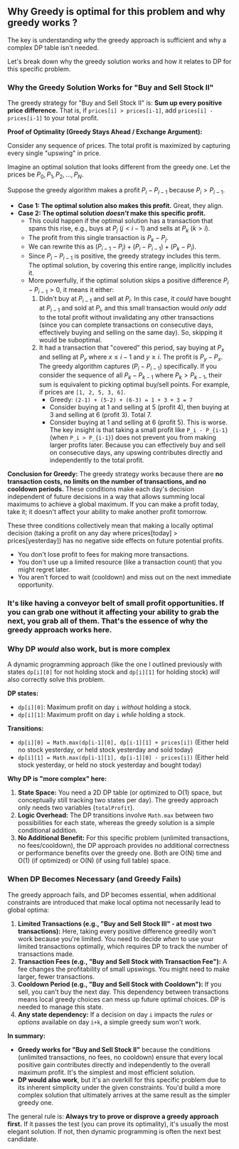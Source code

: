 ## Why Greedy is optimal for this problem and why greedy works ?

The key is understanding *why* the greedy approach is sufficient and why a complex DP table isn't needed.

Let's break down why the greedy solution works and how it relates to DP for this specific problem.

### Why the Greedy Solution Works for "Buy and Sell Stock II"

The greedy strategy for "Buy and Sell Stock II" is: **Sum up every positive price difference.** That is, if `prices[i] > prices[i-1]`, add `prices[i] - prices[i-1]` to your total profit.

**Proof of Optimality (Greedy Stays Ahead / Exchange Argument):**

Consider any sequence of prices. The total profit is maximized by capturing every single "upswing" in price.

Imagine an optimal solution that looks different from the greedy one.
Let the prices be $P_0, P_1, P_2, \ldots, P_N$.

Suppose the greedy algorithm makes a profit $P_i - P_{i-1}$ because $P_i > P_{i-1}$.
* **Case 1: The optimal solution also makes this profit.** Great, they align.
* **Case 2: The optimal solution *doesn't* make this specific profit.**
    * This could happen if the optimal solution has a transaction that spans this rise, e.g., buys at $P_j$ ($j < i-1$) and sells at $P_k$ ($k > i$).
    * The profit from this single transaction is $P_k - P_j$.
    * We can rewrite this as $(P_{i-1} - P_j) + (P_i - P_{i-1}) + (P_k - P_i)$.
    * Since $P_i - P_{i-1}$ is positive, the greedy strategy includes this term. The optimal solution, by covering this entire range, implicitly includes it.
    * More powerfully, if the optimal solution skips a positive difference $P_i - P_{i-1} > 0$, it means it either:
        1.  Didn't buy at $P_{i-1}$ and sell at $P_i$. In this case, it *could* have bought at $P_{i-1}$ and sold at $P_i$, and this small transaction would *only add* to the total profit without invalidating any other transactions (since you can complete transactions on consecutive days, effectively buying and selling on the same day). So, skipping it would be suboptimal.
        2.  It had a transaction that "covered" this period, say buying at $P_x$ and selling at $P_y$ where $x \le i-1$ and $y \ge i$. The profit is $P_y - P_x$. The greedy algorithm captures $(P_i - P_{i-1})$ specifically. If you consider the sequence of all $P_k - P_{k-1}$ where $P_k > P_{k-1}$, their sum is equivalent to picking optimal buy/sell points.
            For example, if prices are `[1, 2, 5, 3, 6]`.
            * Greedy: `(2-1) + (5-2) + (6-3) = 1 + 3 + 3 = 7`
            * Consider buying at 1 and selling at 5 (profit 4), then buying at 3 and selling at 6 (profit 3). Total 7.
            * Consider buying at 1 and selling at 6 (profit 5). This is worse.
            The key insight is that taking a small profit like `P_i - P_{i-1}` (when `P_i > P_{i-1}`) does not prevent you from making larger profits later. Because you can effectively buy and sell on consecutive days, any upswing contributes directly and independently to the total profit.

**Conclusion for Greedy:**
The greedy strategy works because there are **no transaction costs, no limits on the number of transactions, and no cooldown periods.** These conditions make each day's decision independent of future decisions in a way that allows summing local maximums to achieve a global maximum. If you can make a profit today, take it; it doesn't affect your ability to make another profit tomorrow.<br>

These three conditions collectively mean that making a locally optimal decision (taking a profit on any day where prices[today] > prices[yesterday]) has no negative side effects on future potential profits.

- You don't lose profit to fees for making more transactions.
- You don't use up a limited resource (like a transaction count) that you might regret later.
- You aren't forced to wait (cooldown) and miss out on the next immediate opportunity.

### It's like having a conveyor belt of small profit opportunities. If you can grab one without it affecting your ability to grab the next, you grab all of them. That's the essence of why the greedy approach works here.

### Why DP *would* also work, but is more complex

A dynamic programming approach (like the one I outlined previously with states `dp[i][0]` for not holding stock and `dp[i][1]` for holding stock) *will* also correctly solve this problem.

**DP states:**
* `dp[i][0]`: Maximum profit on day `i` *without* holding a stock.
* `dp[i][1]`: Maximum profit on day `i` *while* holding a stock.

**Transitions:**
* `dp[i][0] = Math.max(dp[i-1][0], dp[i-1][1] + prices[i])` (Either held no stock yesterday, or held stock yesterday and sold today)
* `dp[i][1] = Math.max(dp[i-1][1], dp[i-1][0] - prices[i])` (Either held stock yesterday, or held no stock yesterday and bought today)

**Why DP is "more complex" here:**

1.  **State Space:** You need a 2D DP table (or optimized to O(1) space, but conceptually still tracking two states per day). The greedy approach only needs two variables (`totalProfit`).
2.  **Logic Overhead:** The DP transitions involve `Math.max` between two possibilities for each state, whereas the greedy solution is a simple conditional addition.
3.  **No Additional Benefit:** For this specific problem (unlimited transactions, no fees/cooldown), the DP approach provides no additional correctness or performance benefits over the greedy one. Both are O(N) time and O(1) (if optimized) or O(N) (if using full table) space.

### When DP Becomes Necessary (and Greedy Fails)

The greedy approach fails, and DP becomes essential, when additional constraints are introduced that make local optima not necessarily lead to global optima:

1.  **Limited Transactions (e.g., "Buy and Sell Stock III" - at most two transactions):** Here, taking every positive difference greedily won't work because you're limited. You need to decide *when* to use your limited transactions optimally, which requires DP to track the number of transactions made.
2.  **Transaction Fees (e.g., "Buy and Sell Stock with Transaction Fee"):** A fee changes the profitability of small upswings. You might need to make larger, fewer transactions.
3.  **Cooldown Period (e.g., "Buy and Sell Stock with Cooldown"):** If you sell, you can't buy the next day. This dependency between transactions means local greedy choices can mess up future optimal choices. DP is needed to manage this state.
4.  **Any state dependency:** If a decision on day `i` impacts the *rules* or *options* available on day `i+k`, a simple greedy sum won't work.

**In summary:**

* **Greedy works for "Buy and Sell Stock II"** because the conditions (unlimited transactions, no fees, no cooldown) ensure that every local positive gain contributes directly and independently to the overall maximum profit. It's the simplest and most efficient solution.
* **DP would also work**, but it's an overkill for this specific problem due to its inherent simplicity under the given constraints. You'd build a more complex solution that ultimately arrives at the same result as the simpler greedy one.

The general rule is: **Always try to prove or disprove a greedy approach first.** If it passes the test (you can prove its optimality), it's usually the most elegant solution. If not, then dynamic programming is often the next best candidate.​
